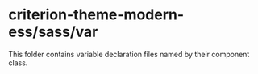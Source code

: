 # criterion-theme-modern-ess/sass/var

This folder contains variable declaration files named by their component class.
